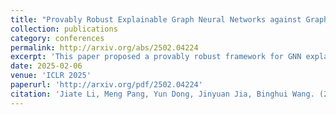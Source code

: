 ```yaml
---
title: "Provably Robust Explainable Graph Neural Networks against Graph Perturbation Attacks"
collection: publications
category: conferences
permalink: http://arxiv.org/abs/2502.04224
excerpt: 'This paper proposed a provably robust framework for GNN explainers.'
date: 2025-02-06
venue: 'ICLR 2025'
paperurl: 'http://arxiv.org/pdf/2502.04224'
citation: 'Jiate Li, Meng Pang, Yun Dong, Jinyuan Jia, Binghui Wang. (2025). &quot;Provably Robust Explainable Graph Neural Networks against Graph Perturbation Attacks.&quot; <i>ICLR 2025</i>. 1(3).'
---
```

